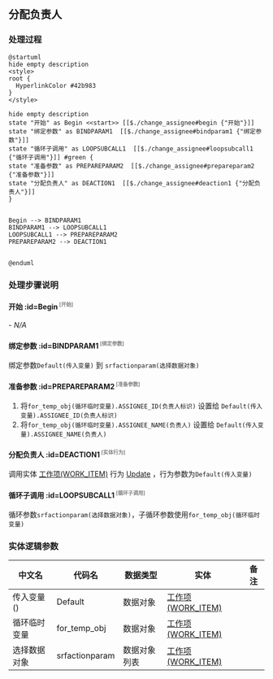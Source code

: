 ## 分配负责人 <!-- {docsify-ignore-all} -->

   

### 处理过程

```plantuml
@startuml
hide empty description
<style>
root {
  HyperlinkColor #42b983
}
</style>

hide empty description
state "开始" as Begin <<start>> [[$./change_assignee#begin {"开始"}]]
state "绑定参数" as BINDPARAM1  [[$./change_assignee#bindparam1 {"绑定参数"}]]
state "循环子调用" as LOOPSUBCALL1  [[$./change_assignee#loopsubcall1 {"循环子调用"}]] #green {
state "准备参数" as PREPAREPARAM2  [[$./change_assignee#prepareparam2 {"准备参数"}]]
state "分配负责人" as DEACTION1  [[$./change_assignee#deaction1 {"分配负责人"}]]
}


Begin --> BINDPARAM1
BINDPARAM1 --> LOOPSUBCALL1
LOOPSUBCALL1 --> PREPAREPARAM2
PREPAREPARAM2 --> DEACTION1


@enduml
```


### 处理步骤说明

#### 开始 :id=Begin<sup class="footnote-symbol"> <font color=gray size=1>[开始]</font></sup>



*- N/A*
#### 绑定参数 :id=BINDPARAM1<sup class="footnote-symbol"> <font color=gray size=1>[绑定参数]</font></sup>



绑定参数`Default(传入变量)` 到 `srfactionparam(选择数据对象)`
#### 准备参数 :id=PREPAREPARAM2<sup class="footnote-symbol"> <font color=gray size=1>[准备参数]</font></sup>



1. 将`for_temp_obj(循环临时变量).ASSIGNEE_ID(负责人标识)` 设置给  `Default(传入变量).ASSIGNEE_ID(负责人标识)`
2. 将`for_temp_obj(循环临时变量).ASSIGNEE_NAME(负责人)` 设置给  `Default(传入变量).ASSIGNEE_NAME(负责人)`

#### 分配负责人 :id=DEACTION1<sup class="footnote-symbol"> <font color=gray size=1>[实体行为]</font></sup>



调用实体 [工作项(WORK_ITEM)](module/ProjMgmt/Work_item.md) 行为 [Update](module/ProjMgmt/Work_item#行为) ，行为参数为`Default(传入变量)`

#### 循环子调用 :id=LOOPSUBCALL1<sup class="footnote-symbol"> <font color=gray size=1>[循环子调用]</font></sup>



循环参数`srfactionparam(选择数据对象)`，子循环参数使用`for_temp_obj(循环临时变量)`


### 实体逻辑参数

|    中文名   |    代码名    |  数据类型    |  实体   |备注 |
| --------| --------| -------- | -------- | --------   |
|传入变量(<i class="fa fa-check"/></i>)|Default|数据对象|[工作项(WORK_ITEM)](module/ProjMgmt/Work_item.md)||
|循环临时变量|for_temp_obj|数据对象|[工作项(WORK_ITEM)](module/ProjMgmt/Work_item.md)||
|选择数据对象|srfactionparam|数据对象列表|[工作项(WORK_ITEM)](module/ProjMgmt/Work_item.md)||
